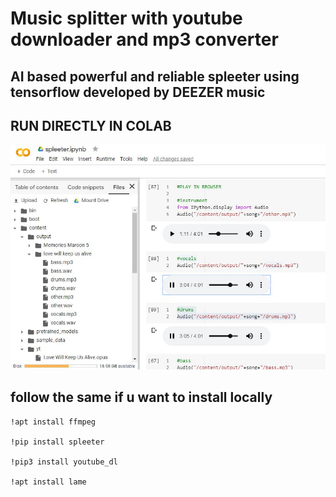 # Music splitter with youtube downloader and mp3 converter


## AI based powerful and reliable spleeter using tensorflow developed by DEEZER music

## RUN DIRECTLY IN COLAB 
![spleeter demo](/spleeter_demo.jpg)

## follow the same if u want to install locally
```shell
!apt install ffmpeg

!pip install spleeter

!pip3 install youtube_dl

!apt install lame

```
